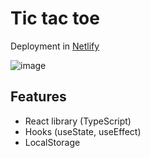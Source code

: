 # Tic tac toe

Deployment in [Netlify](https://webferrol-tictactoe.netlify.app/)

![image](https://github.com/webferrol/tic-tac-toe-react-ts/assets/35032717/942dfa54-8c33-495e-9e26-6a17f3719349)


## Features

- React library (TypeScript)
- Hooks (useState, useEffect)
- LocalStorage
